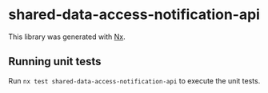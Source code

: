 # shared-data-access-notification-api

This library was generated with [Nx](https://nx.dev).

## Running unit tests

Run `nx test shared-data-access-notification-api` to execute the unit tests.
